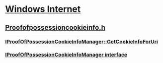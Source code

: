 # [Windows Internet](../_wininet/index.md)
## [Proofofpossessioncookieinfo.h](index.md)
### [IProofOfPossessionCookieInfoManager::GetCookieInfoForUri](../proofofpossessioncookieinfo/nf-proofofpossessioncookieinfo-iproofofpossessioncookieinfomanager-getcookieinfoforuri.md)
### [IProofOfPossessionCookieInfoManager interface](../proofofpossessioncookieinfo/nn-proofofpossessioncookieinfo-iproofofpossessioncookieinfomanager.md)
